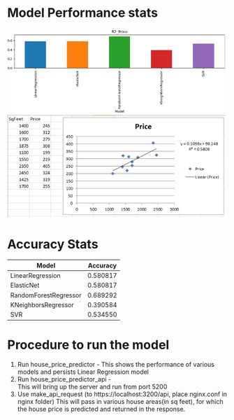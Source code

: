 Model Performance stats
=========================
![Screenshot](HousePricePredictorPerf.png)
![Screenshot](HousePriceLinReg.png)

Accuracy Stats
===============
|Model		      |Accuracy   |
|---------------------|-----------|
|LinearRegression     |  0.580817 |
|ElasticNet           |  0.580817 |
|RandomForestRegressor|  0.689292 |
|KNeighborsRegressor  |  0.390584 |
|SVR                  |  0.534550 |

Procedure to run the model
============================
1. Run house_price_predictor - 
	This shows the performance of various models
	and persists Linear Regression model
2. Run house_price_predictor_api - 	
	This will bring up the server and run from port 5200
3. Use make_api_request (to https://localhost:3200/api, place nginx.conf in nginx folder) 
	This will pass in various house areas(in sq feet), for which the house price is predicted and returned in the response.
	    




